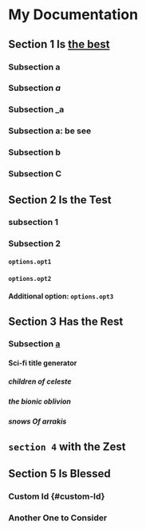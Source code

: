 # My Documentation

## Section 1 Is [the best](https://google.com)

### Subsection a

### Subsection *a*

### Subsection \_a

### Subsection a: be see

### Subsection b

### Subsection C

## Section 2 Is the Test

### subsection 1

### Subsection 2

#### `options.opt1`

#### `options.opt2`

#### Additional option: `options.opt3`

## Section 3 Has the Rest

### Subsection [a][1]

#### Sci-fi title generator

##### children of celeste

##### the bionic oblivion

##### snows Of arrakis

## `section 4` with the Zest

## Section 5 Is Blessed

### Custom Id {#custom-Id}

### Another One to Consider

[1]: https://www.youtube.com/watch?v=dFs4yX4V7NQ
